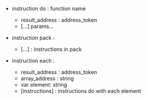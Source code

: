 - instruction do : function name
    - result_address : address_token
    - [...] params...

- instruction pack : 
    - [...] : instructions in pack

- instruction each : 
    - result_address : address_token
    - array_address : string 
    - var element: string
    - [instructions] : instructions do with each element
